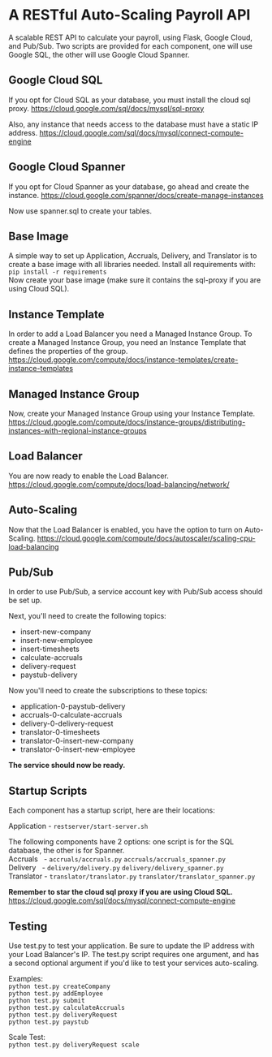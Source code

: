 # A RESTful Auto-Scaling Payroll API

A scalable REST API to calculate your payroll, using Flask, Google Cloud, and Pub/Sub.
Two scripts are provided for each component, one will use Google SQL, the other will
use Google Cloud Spanner.

## Google Cloud SQL
If you opt for Cloud SQL as your database, you must install the cloud sql proxy.
https://cloud.google.com/sql/docs/mysql/sql-proxy

Also, any instance that needs access to the database must have a static IP address.
https://cloud.google.com/sql/docs/mysql/connect-compute-engine

## Google Cloud Spanner
If you opt for Cloud Spanner as your database, go ahead and create the instance.
https://cloud.google.com/spanner/docs/create-manage-instances

Now use spanner.sql to create your tables.

## Base Image
A simple way to set up Application, Accruals, Delivery, and Translator is to create
a base image with all libraries needed. Install all requirements with:   
`pip install -r requirements`    
Now create your base image (make sure it contains the sql-proxy if you are using Cloud SQL).

## Instance Template
In order to add a Load Balancer you need a Managed Instance Group. To create a Managed Instance
Group, you need an Instance Template that defines the properties of the group.     
https://cloud.google.com/compute/docs/instance-templates/create-instance-templates

## Managed Instance Group
Now, create your Managed Instance Group using your Instance Template.
https://cloud.google.com/compute/docs/instance-groups/distributing-instances-with-regional-instance-groups

## Load Balancer
You are now ready to enable the Load Balancer.   
https://cloud.google.com/compute/docs/load-balancing/network/

## Auto-Scaling
Now that the Load Balancer is enabled, you have the option to turn on Auto-Scaling.
https://cloud.google.com/compute/docs/autoscaler/scaling-cpu-load-balancing

## Pub/Sub
In order to use Pub/Sub, a service account key with Pub/Sub access should be set up.

Next, you'll need to create the following topics:   
* insert-new-company   
* insert-new-employee    
* insert-timesheets
* calculate-accruals   
* delivery-request   
* paystub-delivery

Now you'll need to create the subscriptions to these topics:
* application-0-paystub-delivery   
* accruals-0-calculate-accruals   
* delivery-0-delivery-request   
* translator-0-timesheets   
* translator-0-insert-new-company   
* translator-0-insert-new-employee  

**The service should now be ready.**

## Startup Scripts
Each component has a startup script, here are their locations:

Application - `restserver/start-server.sh`

The following components have 2 options: one script is for the SQL database, the other is for Spanner.     
Accruals    - `accruals/accruals.py` 		    `accruals/accruals_spanner.py`       
Delivery    - `delivery/delivery.py`		    `delivery/delivery_spanner.py`         
Translator  - `translator/translator.py`  	`translator/translator_spanner.py`       

**Remember to star the cloud sql proxy if you are using Cloud SQL.**   
https://cloud.google.com/sql/docs/mysql/connect-compute-engine

## Testing
Use test.py to test your application. Be sure to update the IP address with your Load Balancer's IP.
The test.py script requires one argument, and has a second optional argument if you'd like to test
your services auto-scaling.

Examples:   
`python test.py createCompany`  
`python test.py addEmployee`  
`python test.py submit`   
`python test.py calculateAccruals`   
`python test.py deliveryRequest`   
`python test.py paystub`   

Scale Test:   
`python test.py deliveryRequest scale`  

